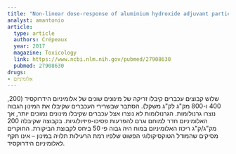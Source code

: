 ```yaml
---
title: "Non-linear dose-response of aluminium hydroxide adjuvant particles: Selective low dose neurotoxicity"
analyst: amantonio
article:
  type: article
  authors: Crépeaux
  year: 2017
  magazine: Toxicology
  link: https://www.ncbi.nlm.nih.gov/pubmed/27908630
  pubmed: 27908630
drugs:
- אלומיניום
---
```


שלוש קבוצים עכברים קיבלו זריקה של מינונים שונים של אלומיניום הידרוקסיד (200, 400 ו-800 מק"ג לק"ג משקל). הסתבר שבשרירי העכברים שקיבלו את המינון הגבוה נוצרו גרנולומות. הגרנולומות לא נוצרו אצל עכברים שקיבלו מינונים נמוכים יותר, אך האלומיניום חדר למוחם וגרם להפרעות פסיכו-פיזיולוגיות.
בקבוצה שקיבלה 200 מק"ג/ק"ג ריכוז האלומיניום במוח היה גבוה פי 50 ביחס לקבוצת הביקורת.
החוקרים מסיקים שהמודל הטוקסיקולוגי הפשוט שלפיו רמת הרעילות תלויה במינון – אינו תקף לאלומיניום הידרוקסיד.
